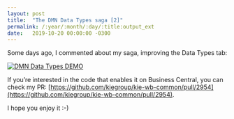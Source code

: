 ```yaml
---
layout: post
title:  "The DMN Data Types saga [2]"
permalink: /:year/:month/:day/:title:output_ext
date:   2019-10-20 00:00:00 -0300
---
```


Some days ago, I commented about my saga, improving the Data Types tab:

[![DMN Data Types DEMO](/assets/the-dmn-data-types-saga-after.gif "DMN Data Types DEMO")](/assets/the-dmn-data-types-saga-after.gif)

If you’re interested in the code that enables it on Business Central, you can check my PR:
[https://github.com/kiegroup/kie-wb-common/pull/2954](https://github.com/kiegroup/kie-wb-common/pull/2954).

I hope you enjoy it :-)
